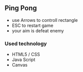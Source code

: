 ## Ping Pong ##
* use Arrows to controll rectangle
* ESC to restart game
* your aim is defeat enemy

### Used technology ###
* HTML5 / CSS
* Java Script
* Canvas